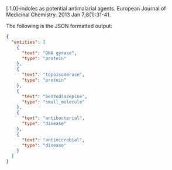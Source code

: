 [
1.0]-indoles as potential antimalarial agents. European Journal of Medicinal Chemistry. 2013 Jan 7;8(1):31-41.

The following is the JSON formatted output:

```json
{
  "entities": [
    {
      "text": "DNA gyrase",
      "type": "protein"
    },
    {
      "text": "topoisomerase",
      "type": "protein"
    },
    {
      "text": "benzodiazepine",
      "type": "small_molecule"
    },
    {
      "text": "antibacterial",
      "type": "disease"
    },
    {
      "text": "antimicrobial",
      "type": "disease"
    }
  ]
}
```